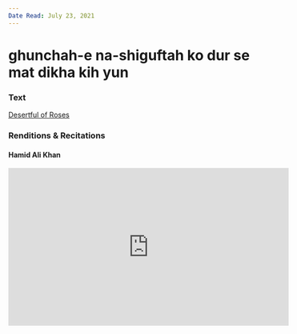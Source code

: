 ```yaml
---
Date Read: July 23, 2021
---
```


# ghunchah-e na-shiguftah ko dur se mat dikha kih yun

### Text
[Desertful of Roses](http://www.columbia.edu/itc/mealac/pritchett/00ghalib/116/index_116.html)

### Renditions & Recitations

#### Hamid Ali Khan

<iframe width="560" height="315" src="https://www.youtube.com/embed/FPsevIyvfzY" title="YouTube video player" frameborder="0" allow="accelerometer; autoplay; clipboard-write; encrypted-media; gyroscope; picture-in-picture" allowfullscreen></iframe>


